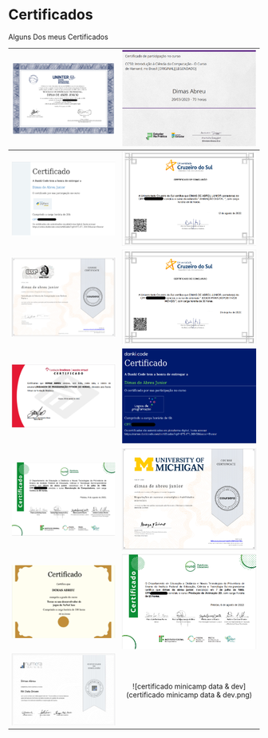# Certificados
Alguns Dos meus Certificados


<div align="center">

| ![Diploma Investigacao Particular](DiplomaInvestigacaoParticular.png)    | ![CC50](CC50.png)  
| ------------- | :-------------: |
| ![Curso De Python](CursoDePython.png)         | ![Animacao Digital](AnimacaoDigital.png)  
| ![Introducao Ciência Da Computação Com Python](IntroducaoCienciaDaComputacaoComPython.png) |  ![Jogos Para Dispositivos Moveis](JogosParaDispositivosMoveis.png)  
| ![Linguagem De Programação Python](LinguagemDeProgramacaoPython.png)  | ![Logica De Programação](LogicaDeProgramacao.png)
|![Manutenção De Computadores](ManutencaoDeComputadores.png)  | ![Negociacoes De Sucesso](NegociacoesDeSucesso.png) 
|![None Class Dev](NoneClassDev.png)  | ![Produção Animação 2D](ProducaoAnimacao2D.png) 
|![RH Data Driven](RHDataDriven.png)  | ![certificado minicamp data & dev](certificado minicamp data & dev.png) 

</div>
